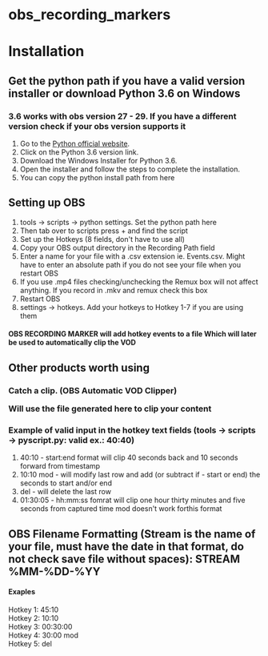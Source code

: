 # obs_recording_markers
<h1>Installation</h1>

<h2>Get the python path if you have a valid version installer or download Python 3.6 on Windows</h2>
<h3> 3.6 works with obs version 27 - 29.  If you have a different version check if your obs version supports it </h3>
<ol>
  <li>Go to the <a href="https://www.python.org/downloads/">Python official website</a>.</li>
  <li>Click on the Python 3.6 version link.</li>
  <li>Download the Windows Installer for Python 3.6.</li>
  <li>Open the installer and follow the steps to complete the installation.</li>
  <li>You can copy the python install path from here</li>
</ol>

<h2>Setting up OBS</h2>
<ol>
  <li>tools -> scripts -> python settings.  Set the python path here</li>
  <li>Then tab over to scripts press + and find the script</li>
  <li>Set up the Hotkeys (8 fields, don't have to use all)</li>
  <li>Copy your OBS output directory in the Recording Path field</li>
  <li>Enter a name for your file with a .csv extension ie. Events.csv.  Might have to enter an absolute path if you do not see your file when you restart OBS</li>
  <li>If you use .mp4 files checking/unchecking the Remux box will not affect anything.  If you record in .mkv and remux check this box</li>
  <li>Restart OBS</li>
  <li>settings -> hotkeys. Add your hotkeys to Hotkey 1-7 if you are using them</li>
</ol>

<h4>OBS RECORDING MARKER will add hotkey events to a file
Which will later be used to automatically clip the VOD</h4>

<h2>Other products worth using</h2>
<h3>Catch a clip. (OBS Automatic VOD Clipper)
<p>Will use the file generated here to clip your content<p>

<h3>Example of valid input in the hotkey text fields (tools -> scripts -> pyscript.py: valid ex.: 40:40)</h3>
<ol>
	<li>40:10 - start:end format will clip 40 seconds back and 10 seconds forward from timestamp</li>
	<li>10:10 mod - will modify last row and add (or subtract if - start or end) the seconds to start and/or end</li>
	<li>del - will delete the last row</li>
	<li>01:30:05 - hh:mm:ss fomrat will clip one hour thirty minutes and five seconds from captured time mod doesn't work forthis format</li>
</ol>
<h2>OBS Filename Formatting (Stream is the name of your file, must have the date in that format, do not check save file without spaces): STREAM %MM-%DD-%YY </h2>
<h4>Exaples</h4>
Hotkey 1: 45:10<br>								
Hotkey 2: 10:10	<br>								
Hotkey 3: 00:30:00<br>
Hotkey 4: 30:00 mod<br>		
Hotkey 5: del<br>


   	
		   


